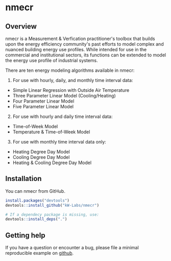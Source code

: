 # nmecr

## Overview

nmecr is a Measurement & Verfication practitioner's toolbox that builds upon the energy efficiency community's past efforts to model complex and nuanced building energy use profiles. While intended for use in the commercial and institutional sectors, its functions can be extended to model the energy use profile of industrial systems.

There are ten energy modeling algorithms available in nmecr:

1. For use with hourly, daily, and monthly time interval data:

  - Simple Linear Regression with Outside Air Temperature
  - Three Parameter Linear Model (Cooling/Heating) 
  - Four Parameter Linear Model
  - Five Parameter Linear Model
  
2. For use with hourly and daily time interval data:

  - Time-of-Week Model
  - Temperature & Time-of-Week Model
  
3. For use with monthly time interval data only:

  - Heating Degree Day Model
  - Cooling Degree Day Model
  - Heating & Cooling Degree Day Model

## Installation

You can nmecr from GitHub.

``` r
install.packages("devtools")
devtools::install_github("kW-Labs/nmecr")

# If a dependecy package is missing, use:
devtools::install_deps(".")

```

## Getting help

If you have a question or encounter a bug, please file a minimal reproducible example on [github](https://github.com/kW-Labs/nmecr/issues). 

